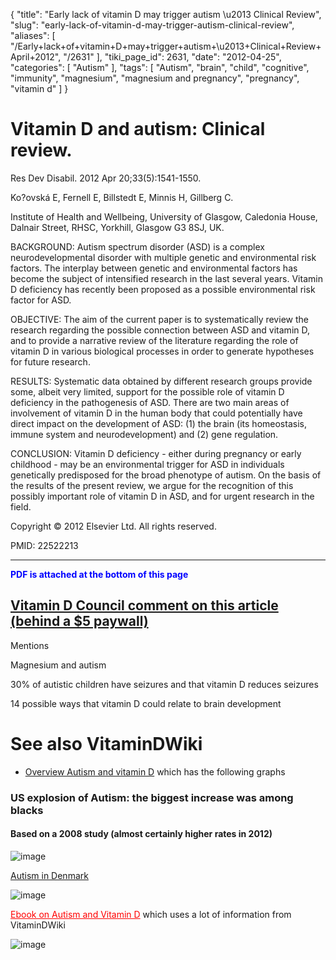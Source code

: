 {
    "title": "Early lack of vitamin D may trigger autism \u2013 Clinical Review",
    "slug": "early-lack-of-vitamin-d-may-trigger-autism-clinical-review",
    "aliases": [
        "/Early+lack+of+vitamin+D+may+trigger+autism+\u2013+Clinical+Review+April+2012",
        "/2631"
    ],
    "tiki_page_id": 2631,
    "date": "2012-04-25",
    "categories": [
        "Autism"
    ],
    "tags": [
        "Autism",
        "brain",
        "child",
        "cognitive",
        "immunity",
        "magnesium",
        "magnesium and pregnancy",
        "pregnancy",
        "vitamin d"
    ]
}


# Vitamin D and autism: Clinical review.

Res Dev Disabil. 2012 Apr 20;33(5):1541-1550.

Ko?ovská E, Fernell E, Billstedt E, Minnis H, Gillberg C.

Institute of Health and Wellbeing, University of Glasgow, Caledonia House, Dalnair Street, RHSC, Yorkhill, Glasgow G3 8SJ, UK.

BACKGROUND: Autism spectrum disorder (ASD) is a complex neurodevelopmental disorder with multiple genetic and environmental risk factors. The interplay between genetic and environmental factors has become the subject of intensified research in the last several years. Vitamin D deficiency has recently been proposed as a possible environmental risk factor for ASD.

OBJECTIVE: The aim of the current paper is to systematically review the research regarding the possible connection between ASD and vitamin D, and to provide a narrative review of the literature regarding the role of vitamin D in various biological processes in order to generate hypotheses for future research.

RESULTS: Systematic data obtained by different research groups provide some, albeit very limited, support for the possible role of vitamin D deficiency in the pathogenesis of ASD. There are two main areas of involvement of vitamin D in the human body that could potentially have direct impact on the development of ASD: (1) the brain (its homeostasis, immune system and neurodevelopment) and (2) gene regulation.

CONCLUSION: Vitamin D deficiency - either during pregnancy or early childhood - may be an environmental trigger for ASD in individuals genetically predisposed for the broad phenotype of autism. On the basis of the results of the present review, we argue for the recognition of this possibly important role of vitamin D in ASD, and for urgent research in the field.

Copyright © 2012 Elsevier Ltd. All rights reserved.

PMID: 22522213

---

 **<span style="color:#00F;">PDF is attached at the bottom of this page</span>** 

## [Vitamin D Council comment on this article (behind a $5 paywall)](http://blog.vitamindcouncil.org/2012/04/26/clinical-review-of-autism-and-vitamin-d/)

Mentions 

Magnesium and autism

30% of autistic children have seizures and that vitamin D reduces seizures

14 possible ways that vitamin D could relate to brain development

# See also VitaminDWiki

* [Overview Autism and vitamin D](/posts/overview-autism-and-vitamin-d) which has the following graphs

### US explosion of Autism: the biggest increase was among blacks

#### Based on a 2008 study (almost certainly higher rates in 2012)

<img src="/attachments/d3.mock.jpg" alt="image"> 

[Autism in Denmark](http://www.whale.to/vaccine/yazbak1.html)

<img src="https://d1bk1kqxc0sym.cloudfront.net/attachments/jpeg/autism-denmark.jpg" alt="image">

<a href="/posts/ebook-on-autism-and-vitamin-d" style="color: red; text-decoration: underline;" title="This link has an unknown page_id: 1606">Ebook on Autism and Vitamin D</a> which uses a lot of information from VitaminDWiki

<img src="https://d1bk1kqxc0sym.cloudfront.net/attachments/jpeg/emily.jpg" alt="image" style="max-width: 300px;">